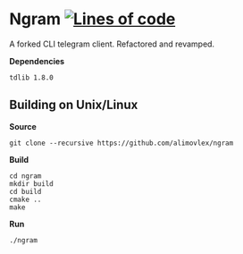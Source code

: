# Ngram [![Lines of code](https://tokei.rs/b1/github/alimovlex/ngram?category=code)](https://github.com/alimovlex/ngram)
A forked CLI telegram client. Refactored and revamped.

**Dependencies**

    tdlib 1.8.0

Building on Unix/Linux
----------
**Source**

    git clone --recursive https://github.com/alimovlex/ngram

**Build**

    cd ngram
    mkdir build
    cd build
    cmake ..
    make

**Run**

    ./ngram
